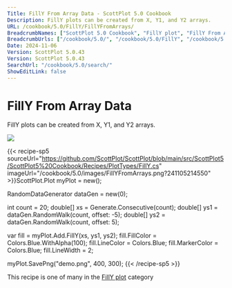 ```yaml
---
Title: FillY From Array Data - ScottPlot 5.0 Cookbook
Description: FillY plots can be created from X, Y1, and Y2 arrays.
URL: /cookbook/5.0/FillY/FillYFromArrays/
BreadcrumbNames: ["ScottPlot 5.0 Cookbook", "FillY plot", "FillY From Array Data"]
BreadcrumbUrls: ["/cookbook/5.0/", "/cookbook/5.0/FillY", "/cookbook/5.0/FillY/FillYFromArrays"]
Date: 2024-11-06
Version: ScottPlot 5.0.43
Version: ScottPlot 5.0.43
SearchUrl: "/cookbook/5.0/search/"
ShowEditLink: false
---
```



<div class='d-flex align-items-center mt-5'>
<h1 class='me-2 text-dark my-0 border-0'>FillY From Array Data</h1>
</div>

FillY plots can be created from X, Y1, and Y2 arrays.

[![](/cookbook/5.0/images/FillYFromArrays.png?241105214550)](/cookbook/5.0/images/FillYFromArrays.png?241105214550)

{{< recipe-sp5 sourceUrl="https://github.com/ScottPlot/ScottPlot/blob/main/src/ScottPlot5/ScottPlot5%20Cookbook/Recipes/PlotTypes/FillY.cs" imageUrl="/cookbook/5.0/images/FillYFromArrays.png?241105214550" >}}ScottPlot.Plot myPlot = new();

RandomDataGenerator dataGen = new(0);

int count = 20;
double[] xs = Generate.Consecutive(count);
double[] ys1 = dataGen.RandomWalk(count, offset: -5);
double[] ys2 = dataGen.RandomWalk(count, offset: 5);

var fill = myPlot.Add.FillY(xs, ys1, ys2);
fill.FillColor = Colors.Blue.WithAlpha(100);
fill.LineColor = Colors.Blue;
fill.MarkerColor = Colors.Blue;
fill.LineWidth = 2;

myPlot.SavePng("demo.png", 400, 300);
{{< /recipe-sp5 >}}

<div class='my-5 text-center'>This recipe is one of many in the <a href='/cookbook/5.0/FillY'>FillY plot</a> category</div>


